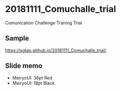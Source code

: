 # 20181111_Comuchalle_trial

Comunication Challenge Traning Trial

## Sample
https://sgtao.github.io/20181111_Comuchalle_trial/


## Slide memo
- MeiryoUI: 36pt Red
- MeiryoUI: 18pt Black
